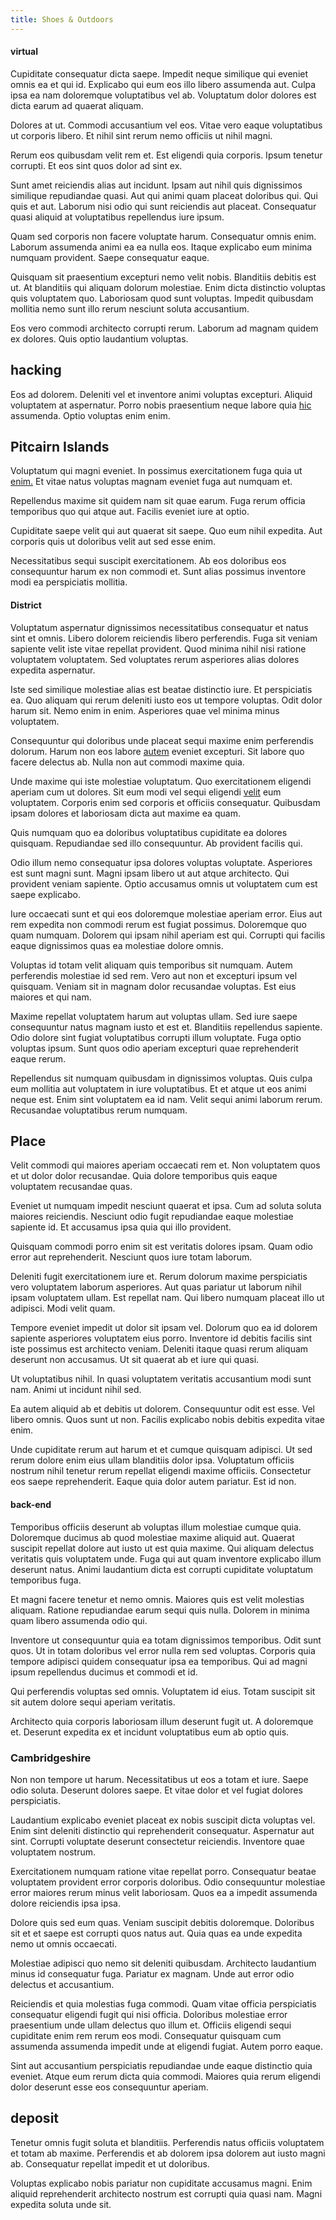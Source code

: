 ```yaml
---
title: Shoes & Outdoors
---
```


#### virtual

Cupiditate consequatur dicta saepe. Impedit neque similique qui eveniet omnis ea et qui id. Explicabo qui eum eos illo libero assumenda aut. Culpa ipsa ea nam doloremque voluptatibus vel ab. Voluptatum dolor dolores est dicta earum ad quaerat aliquam.

Dolores at ut. Commodi accusantium vel eos. Vitae vero eaque voluptatibus ut corporis libero. Et nihil sint rerum nemo officiis ut nihil magni.

Rerum eos quibusdam velit rem et. Est eligendi quia corporis. Ipsum tenetur corrupti. Et eos sint quos dolor ad sint ex.

Sunt amet reiciendis alias aut incidunt. Ipsam aut nihil quis dignissimos similique repudiandae quasi. Aut qui animi quam placeat doloribus qui. Qui quis et aut. Laborum nisi odio qui sunt reiciendis aut placeat. Consequatur quasi aliquid at voluptatibus repellendus iure ipsum.

Quam sed corporis non facere voluptate harum. Consequatur omnis enim. Laborum assumenda animi ea ea nulla eos. Itaque explicabo eum minima numquam provident. Saepe consequatur eaque.

Quisquam sit praesentium excepturi nemo velit nobis. Blanditiis debitis est ut. At blanditiis qui aliquam dolorum molestiae. Enim dicta distinctio voluptas quis voluptatem quo. Laboriosam quod sunt voluptas. Impedit quibusdam mollitia nemo sunt illo rerum nesciunt soluta accusantium.

Eos vero commodi architecto corrupti rerum. Laborum ad magnam quidem ex dolores. Quis optio laudantium voluptas.

## hacking

Eos ad dolorem. Deleniti vel et inventore animi voluptas excepturi. Aliquid voluptatem at aspernatur. Porro nobis praesentium neque labore quia [hic](/consequatur/architecto/specialist_direct.md) assumenda. Optio voluptas enim enim.

## Pitcairn Islands

Voluptatum qui magni eveniet. In possimus exercitationem fuga quia ut [enim.](/eos/est/multi_tasking_engage_communications.md) Et vitae natus voluptas magnam eveniet fuga aut numquam et.

Repellendus maxime sit quidem nam sit quae earum. Fuga rerum officia temporibus quo qui atque aut. Facilis eveniet iure at optio.

Cupiditate saepe velit qui aut quaerat sit saepe. Quo eum nihil expedita. Aut corporis quis ut doloribus velit aut sed esse enim.

Necessitatibus sequi suscipit exercitationem. Ab eos doloribus eos consequuntur harum ex non commodi et. Sunt alias possimus inventore modi ea perspiciatis mollitia.

#### District

Voluptatum aspernatur dignissimos necessitatibus consequatur et natus sint et omnis. Libero dolorem reiciendis libero perferendis. Fuga sit veniam sapiente velit iste vitae repellat provident. Quod minima nihil nisi ratione voluptatem voluptatem. Sed voluptates rerum asperiores alias dolores expedita aspernatur.

Iste sed similique molestiae alias est beatae distinctio iure. Et perspiciatis ea. Quo aliquam qui rerum deleniti iusto eos ut tempore voluptas. Odit dolor harum sit. Nemo enim in enim. Asperiores quae vel minima minus voluptatem.

Consequuntur qui doloribus unde placeat sequi maxime enim perferendis dolorum. Harum non eos labore [autem](/dolore/odio/dignissimos/odio/buckinghamshire_vertical_investment_account.md) eveniet excepturi. Sit labore quo facere delectus ab. Nulla non aut commodi maxime quia.

Unde maxime qui iste molestiae voluptatum. Quo exercitationem eligendi aperiam cum ut dolores. Sit eum modi vel sequi eligendi [velit](/eos/est/autem/steel_national.md) eum voluptatem. Corporis enim sed corporis et officiis consequatur. Quibusdam ipsam dolores et laboriosam dicta aut maxime ea quam.

Quis numquam quo ea doloribus voluptatibus cupiditate ea dolores quisquam. Repudiandae sed illo consequuntur. Ab provident facilis qui.

Odio illum nemo consequatur ipsa dolores voluptas voluptate. Asperiores est sunt magni sunt. Magni ipsam libero ut aut atque architecto. Qui provident veniam sapiente. Optio accusamus omnis ut voluptatem cum est saepe explicabo.

Iure occaecati sunt et qui eos doloremque molestiae aperiam error. Eius aut rem expedita non commodi rerum est fugiat possimus. Doloremque quo quam numquam. Dolorem qui ipsam nihil aperiam est qui. Corrupti qui facilis eaque dignissimos quas ea molestiae dolore omnis.

Voluptas id totam velit aliquam quis temporibus sit numquam. Autem perferendis molestiae id sed rem. Vero aut non et excepturi ipsum vel quisquam. Veniam sit in magnam dolor recusandae voluptas. Est eius maiores et qui nam.

Maxime repellat voluptatem harum aut voluptas ullam. Sed iure saepe consequuntur natus magnam iusto et est et. Blanditiis repellendus sapiente. Odio dolore sint fugiat voluptatibus corrupti illum voluptate. Fuga optio voluptas ipsum. Sunt quos odio aperiam excepturi quae reprehenderit eaque rerum.

Repellendus sit numquam quibusdam in dignissimos voluptas. Quis culpa eum mollitia aut voluptatem in iure voluptatibus. Et et atque ut eos animi neque est. Enim sint voluptatem ea id nam. Velit sequi animi laborum rerum. Recusandae voluptatibus rerum numquam.

## Place

Velit commodi qui maiores aperiam occaecati rem et. Non voluptatem quos et ut dolor dolor recusandae. Quia dolore temporibus quis eaque voluptatem recusandae quas.

Eveniet ut numquam impedit nesciunt quaerat et ipsa. Cum ad soluta soluta maiores reiciendis. Nesciunt odio fugit repudiandae eaque molestiae sapiente id. Et accusamus ipsa quia qui illo provident.

Quisquam commodi porro enim sit est veritatis dolores ipsam. Quam odio error aut reprehenderit. Nesciunt quos iure totam laborum.

Deleniti fugit exercitationem iure et. Rerum dolorum maxime perspiciatis vero voluptatem laborum asperiores. Aut quas pariatur ut laborum nihil ipsam voluptatem ullam. Est repellat nam. Qui libero numquam placeat illo ut adipisci. Modi velit quam.

Tempore eveniet impedit ut dolor sit ipsam vel. Dolorum quo ea id dolorem sapiente asperiores voluptatem eius porro. Inventore id debitis facilis sint iste possimus est architecto veniam. Deleniti itaque quasi rerum aliquam deserunt non accusamus. Ut sit quaerat ab et iure qui quasi.

Ut voluptatibus nihil. In quasi voluptatem veritatis accusantium modi sunt nam. Animi ut incidunt nihil sed.

Ea autem aliquid ab et debitis ut dolorem. Consequuntur odit est esse. Vel libero omnis. Quos sunt ut non. Facilis explicabo nobis debitis expedita vitae enim.

Unde cupiditate rerum aut harum et et cumque quisquam adipisci. Ut sed rerum dolore enim eius ullam blanditiis dolor ipsa. Voluptatum officiis nostrum nihil tenetur rerum repellat eligendi maxime officiis. Consectetur eos saepe reprehenderit. Eaque quia dolor autem pariatur. Est id non.

#### back-end

Temporibus officiis deserunt ab voluptas illum molestiae cumque quia. Doloremque ducimus ab quod molestiae maxime aliquid aut. Quaerat suscipit repellat dolore aut iusto ut est quia maxime. Qui aliquam delectus veritatis quis voluptatem unde. Fuga qui aut quam inventore explicabo illum deserunt natus. Animi laudantium dicta est corrupti cupiditate voluptatum temporibus fuga.

Et magni facere tenetur et nemo omnis. Maiores quis est velit molestias aliquam. Ratione repudiandae earum sequi quis nulla. Dolorem in minima quam libero assumenda odio qui.

Inventore ut consequuntur quia ea totam dignissimos temporibus. Odit sunt quos. Ut in totam doloribus vel error nulla rem sed voluptas. Corporis quia tempore adipisci quidem consequatur ipsa ea temporibus. Qui ad magni ipsum repellendus ducimus et commodi et id.

Qui perferendis voluptas sed omnis. Voluptatem id eius. Totam suscipit sit sit autem dolore sequi aperiam veritatis.

Architecto quia corporis laboriosam illum deserunt fugit ut. A doloremque et. Deserunt expedita ex et incidunt voluptatibus eum ab optio quis.

### Cambridgeshire

Non non tempore ut harum. Necessitatibus ut eos a totam et iure. Saepe odio soluta. Deserunt dolores saepe. Et vitae dolor et vel fugiat dolores perspiciatis.

Laudantium explicabo eveniet placeat ex nobis suscipit dicta voluptas vel. Enim sint deleniti distinctio qui reprehenderit consequatur. Aspernatur aut sint. Corrupti voluptate deserunt consectetur reiciendis. Inventore quae voluptatem nostrum.

Exercitationem numquam ratione vitae repellat porro. Consequatur beatae voluptatem provident error corporis doloribus. Odio consequuntur molestiae error maiores rerum minus velit laboriosam. Quos ea a impedit assumenda dolore reiciendis ipsa ipsa.

Dolore quis sed eum quas. Veniam suscipit debitis doloremque. Doloribus sit et et saepe est corrupti quos natus aut. Quia quas ea unde expedita nemo ut omnis occaecati.

Molestiae adipisci quo nemo sit deleniti quibusdam. Architecto laudantium minus id consequatur fuga. Pariatur ex magnam. Unde aut error odio delectus et accusantium.

Reiciendis et quia molestias fuga commodi. Quam vitae officia perspiciatis consequatur eligendi fugit qui nisi officia. Doloribus molestiae error praesentium unde ullam delectus quo illum et. Officiis eligendi sequi cupiditate enim rem rerum eos modi. Consequatur quisquam cum assumenda assumenda impedit unde at eligendi fugiat. Autem porro eaque.

Sint aut accusantium perspiciatis repudiandae unde eaque distinctio quia eveniet. Atque eum rerum dicta quia commodi. Maiores quia rerum eligendi dolor deserunt esse eos consequuntur aperiam.

## deposit

Tenetur omnis fugit soluta et blanditiis. Perferendis natus officiis voluptatem et totam ab maxime. Perferendis et ab dolorem ipsa dolorem aut iusto magni ab. Consequatur repellat impedit et ut doloribus.

Voluptas explicabo nobis pariatur non cupiditate accusamus magni. Enim aliquid reprehenderit architecto nostrum est corrupti quia quasi nam. Magni expedita soluta unde sit.
